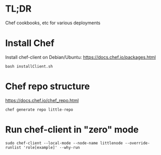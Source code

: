 # TL;DR

Chef cookbooks, etc for various deployments

# Install Chef

Install chef-client on Debian/Ubuntu:
   https://docs.chef.io/packages.html

```
bash installClient.sh
```

# Chef repo structure

https://docs.chef.io/chef_repo.html
```
chef generate repo little-repo
```

# Run chef-client in "zero" mode

```
sudo chef-client --local-mode --node-name littlenode --override-runlist 'role[example]' --why-run
```